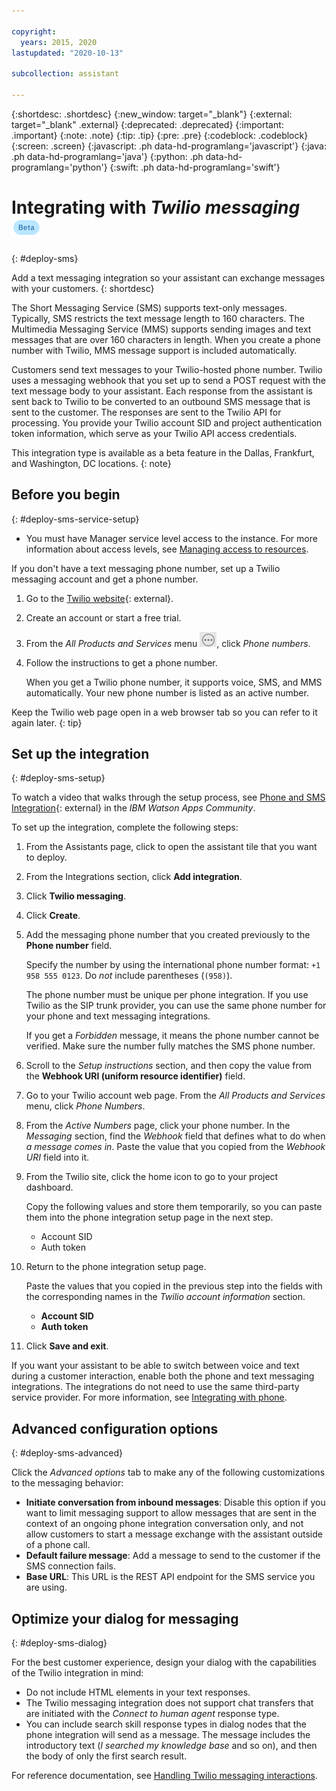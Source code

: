 ```yaml
---

copyright:
  years: 2015, 2020
lastupdated: "2020-10-13"

subcollection: assistant

---
```


{:shortdesc: .shortdesc}
{:new_window: target="_blank"}
{:external: target="_blank" .external}
{:deprecated: .deprecated}
{:important: .important}
{:note: .note}
{:tip: .tip}
{:pre: .pre}
{:codeblock: .codeblock}
{:screen: .screen}
{:javascript: .ph data-hd-programlang='javascript'}
{:java: .ph data-hd-programlang='java'}
{:python: .ph data-hd-programlang='python'}
{:swift: .ph data-hd-programlang='swift'}

# Integrating with *Twilio messaging* ![Beta](images/beta.png)
{: #deploy-sms}

Add a text messaging integration so your assistant can exchange messages with your customers.
{: shortdesc}

The Short Messaging Service (SMS) supports text-only messages. Typically, SMS restricts the text message length to 160 characters. The Multimedia Messaging Service (MMS) supports sending images and text messages that are over 160 characters in length. When you create a phone number with Twilio, MMS message support is included automatically.

Customers send text messages to your Twilio-hosted phone number. Twilio uses a messaging webhook that you set up to send a POST request with the text message body to your assistant. Each response from the assistant is sent back to Twilio to be converted to an outbound SMS message that is sent to the customer. The responses are sent to the Twilio API for processing. You provide your Twilio account SID and project authentication token information, which serve as your Twilio API access credentials.

This integration type is available as a beta feature in the Dallas, Frankfurt, and Washington, DC locations.
{: note}

## Before you begin
{: #deploy-sms-service-setup}

- You must have Manager service level access to the instance. For more information about access levels, see [Managing access to resources](/docs/assistant?topic=assistant-access-control).

If you don't have a text messaging phone number, set up a Twilio messaging account and get a phone number.

1.  Go to the [Twilio website](https://www.twilio.com/){: external}.
1.  Create an account or start a free trial.
1.  From the *All Products and Services* menu ![Twilio All products and services icon](images/twilio-products.png), click *Phone numbers*.
1.  Follow the instructions to get a phone number.

    When you get a Twilio phone number, it supports voice, SMS, and MMS automatically. Your new phone number is listed as an active number.

Keep the Twilio web page open in a web browser tab so you can refer to it again later.
{: tip}

## Set up the integration
{: #deploy-sms-setup}

To watch a video that walks through the setup process, see [Phone and SMS Integration](https://community.ibm.com/community/user/watsonapps/viewdocument/phone-and-sms-integration?CommunityKey=7a3dc5ba-3018-452d-9a43-a49dc6819633&tab=librarydocuments){: external} in the *IBM Watson Apps Community*.

To set up the integration, complete the following steps:

1.  From the Assistants page, click to open the assistant tile that you want to deploy.

1.  From the Integrations section, click **Add integration**.

1.  Click **Twilio messaging**.

1.  Click **Create**.

1.  Add the messaging phone number that you created previously to the **Phone number** field.

    Specify the number by using the international phone number format: `+1 958 555 0123`. Do *not* include parentheses (`(958)`).

    The phone number must be unique per phone integration. If you use Twilio as the SIP trunk provider, you can use the same phone number for your phone and text messaging integrations.

    If you get a *Forbidden* message, it means the phone number cannot be verified. Make sure the number fully matches the SMS phone number.

1.  Scroll to the *Setup instructions* section, and then copy the value from the **Webhook URI (uniform resource identifier)** field.

1.  Go to your Twilio account web page. From the *All Products and Services* menu, click *Phone Numbers*. 

1.  From the *Active Numbers* page, click your phone number. In the *Messaging* section, find the *Webhook* field that defines what to do when *a message comes in*. Paste the value that you copied from the *Webhook URI* field into it.

1.  From the Twilio site, click the home icon to go to your project dashboard. 

    Copy the following values and store them temporarily, so you can paste them into the phone integration setup page in the next step.

    - Account SID
    - Auth token

1.  Return to the phone integration setup page. 

    Paste the values that you copied in the previous step into the fields with the corresponding names in the *Twilio account information* section.

    - **Account SID**
    - **Auth token**

1.  Click **Save and exit**.

If you want your assistant to be able to switch between voice and text during a customer interaction, enable both the phone and text messaging integrations. The integrations do not need to use the same third-party service provider. For more information, see [Integrating with phone](/docs/assistant?topic=assistant-deploy-phone).

## Advanced configuration options
{: #deploy-sms-advanced}

Click the *Advanced options* tab to make any of the following customizations to the messaging behavior:

- **Initiate conversation from inbound messages**: Disable this option if you want to limit messaging support to allow messages that are sent in the context of an ongoing phone integration conversation only, and not allow customers to start a message exchange with the assistant outside of a phone call.
- **Default failure message**: Add a message to send to the customer if the SMS connection fails.
- **Base URL**: This URL is the REST API endpoint for the SMS service you are using.

## Optimize your dialog for messaging
{: #deploy-sms-dialog}

For the best customer experience, design your dialog with the capabilities of the Twilio integration in mind:

- Do not include HTML elements in your text responses.
- The Twilio messaging integration does not support chat transfers that are initiated with the *Connect to human agent* response type.
- You can include search skill response types in dialog nodes that the phone integration will send as a message. The message includes the introductory text (*I searched my knowledge base* and so on), and then the body of only the first search result.

For reference documentation, see [Handling Twilio messaging interactions](/docs/assistant?topic=assistant-dialog-sms-actions).
